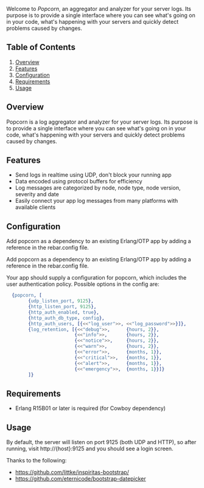 Welcome to *Popcorn*, an aggregator and analyzer for your server logs.
Its purpose is to provide a single interface where you can see what's
going on in your code, what's happening with your servers and quickly
detect problems caused by changes.

## <a name='TOC'>Table of Contents</a>

  1. [Overview](#overview)
  1. [Features](#features)
  1. [Configuration](#configuration)
  1. [Requirements](#requirements)
  1. [Usage](#usage)

## <a name='overview'>Overview</a>

  Popcorn is a log aggregator and analyzer for your server logs. Its
  purpose is to provide a single interface where you can see what's 
  going on in your code, what's happening with your servers and quickly 
  detect problems caused by changes.

## <a name='features'>Features</a>

  - Send logs in realtime using UDP, don't block your running app  
  - Data encoded using protocol buffers for efficiency  
  - Log messages are categorized by node, node type, node version, 
    severity and date
  - Easily connect your app log messages from many platforms with 
    available clients

## <a name='configuration'>Configuration</a>

  Add popcorn as a dependency to an existing Erlang/OTP app by 
  adding a reference in the rebar.config file.

  Add popcorn as a dependency to an existing Erlang/OTP app by 
  adding a reference in the rebar.config file.

  Your app should supply a configuration for popcorn, which includes 
  the user authentication policy.  Possible options in the config are:

  ```erlang
    {popcorn, [
          {udp_listen_port, 9125},
          {http_listen_port, 9125},
          {http_auth_enabled, true},
          {http_auth_db_type, config},
          {http_auth_users, [{<<"log_user">>, <<"log_password">>}]},
          {log_retention, [{<<"debug">>,      {hours, 2}},
                           {<<"info">>,       {hours, 2}},
                           {<<"notice">>,     {hours, 2}},
                           {<<"warn">>,       {hours, 2}},
                           {<<"error">>,      {months, 1}},
                           {<<"critical">>,   {months, 1}},
                           {<<"alert">>,      {months, 1}},
                           {<<"emergency">>,  {months, 1}}]}
          ]} 
  ```

## <a name='requirements'>Requirements</a>

  - Erlang R15B01 or later is required (for Cowboy dependency)

## <a name='usage'>Usage</a>

  By default, the server will listen on port 9125 (both UDP and HTTP), 
  so after running, visit http://{host}:9125 and you should see a login 
  screen.  



Thanks to the following:

  - https://github.com/littke/inspiritas-bootstrap/
  - https://github.com/eternicode/bootstrap-datepicker

